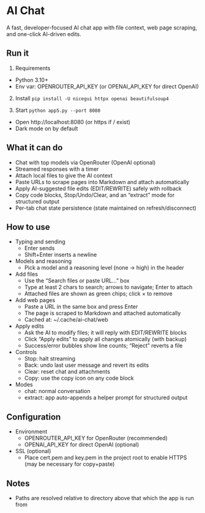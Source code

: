 # AI Chat

A fast, developer-focused AI chat app with file context, web page scraping, and one-click AI-driven edits.

## Run it

1) Requirements
- Python 3.10+
- Env var: OPENROUTER_API_KEY (or OPENAI_API_KEY for direct OpenAI)

2) Install
`pip install -U nicegui httpx openai beautifulsoup4`


3) Start
`python app5.py --port 8080`

- Open http://localhost:8080 (or https if <!--CODE_BLOCK_1039-->/<!--CODE_BLOCK_1040--> exist)
- Dark mode on by default

## What it can do

- Chat with top models via OpenRouter (OpenAI optional)
- Streamed responses with a timer
- Attach local files to give the AI context
- Paste URLs to scrape pages into Markdown and attach automatically
- Apply AI-suggested file edits (EDIT/REWRITE) safely with rollback
- Copy code blocks, Stop/Undo/Clear, and an “extract” mode for structured output
- Per-tab chat state persistence (state maintained on refresh/disconnect)

## How to use

- Typing and sending
  - Enter sends
  - Shift+Enter inserts a newline
- Models and reasoning
  - Pick a model and a reasoning level (none → high) in the header
- Add files
  - Use the “Search files or paste URL...” box
  - Type at least 2 chars to search; arrows to navigate; Enter to attach
  - Attached files are shown as green chips; click × to remove
- Add web pages
  - Paste a URL in the same box and press Enter
  - The page is scraped to Markdown and attached automatically
  - Cached at: ~/.cache/ai-chat/web
- Apply edits
  - Ask the AI to modify files; it will reply with EDIT/REWRITE blocks
  - Click “Apply edits” to apply all changes atomically (with backup)
  - Success/error bubbles show line counts; “Reject” reverts a file
- Controls
  - Stop: halt streaming
  - Back: undo last user message and revert its edits
  - Clear: reset chat and attachments
  - Copy: use the copy icon on any code block
- Modes
  - chat: normal conversation
  - extract: app auto-appends a helper prompt for structured output

## Configuration

- Environment
  - OPENROUTER_API_KEY for OpenRouter (recommended)
  - OPENAI_API_KEY for direct OpenAI (optional)
- SSL (optional)
  - Place cert.pem and key.pem in the project root to enable HTTPS (may be necessary for copy+paste)

## Notes

- Paths are resolved relative to directory above that which the app is run from